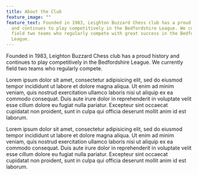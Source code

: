 ```yaml
---
title: About the Club
feature_image: ""
feature_text: Founded in 1983, Leighton Buzzard Chess club has a proud history
  and continues to play competitively in the Bedfordshire League. We currently
  field two teams who regularly compete with great success in the Bedfordshire
  League.
---
```

Founded in 1983, Leighton Buzzard Chess club has a proud history and continues to play competitively in the Bedfordshire League. We currently field two teams who regularly compete.

Lorem ipsum dolor sit amet, consectetur adipisicing elit, sed do eiusmod tempor incididunt ut labore et dolore magna aliqua. Ut enim ad minim veniam, quis nostrud exercitation ullamco laboris nisi ut aliquip ex ea commodo consequat. Duis aute irure dolor in reprehenderit in voluptate velit esse cillum dolore eu fugiat nulla pariatur. Excepteur sint occaecat cupidatat non proident, sunt in culpa qui officia deserunt mollit anim id est laborum.

Lorem ipsum dolor sit amet, consectetur adipisicing elit, sed do eiusmod tempor incididunt ut labore et dolore magna aliqua. Ut enim ad minim veniam, quis nostrud exercitation ullamco laboris nisi ut aliquip ex ea commodo consequat. Duis aute irure dolor in reprehenderit in voluptate velit esse cillum dolore eu fugiat nulla pariatur. Excepteur sint occaecat cupidatat non proident, sunt in culpa qui officia deserunt mollit anim id est laborum.